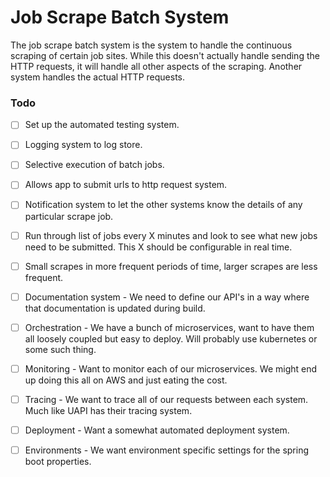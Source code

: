 # Job Scrape Batch System

The job scrape batch system is the system to handle the
continuous scraping of certain job sites. While this 
doesn't actually handle sending the HTTP requests, it
will handle all other aspects of the scraping. Another 
system handles the actual HTTP requests. 

### Todo

- [ ] Set up the automated testing system.
- [ ] Logging system to log store.
- [ ] Selective execution of batch jobs.
- [ ] Allows app to submit urls to http request system.
- [ ] Notification system to let the other systems know the details of any particular 
scrape job.
- [ ] Run through list of jobs every X minutes and look to see what new jobs need to 
be submitted. This X should be configurable in real time.
- [ ] Small scrapes in more frequent periods of time, larger scrapes are less frequent.
- [ ] Documentation system - We need to define our API's in a way where that 
documentation is updated during build.
- [ ] Orchestration - We have a bunch of microservices, want to have them all loosely 
coupled but easy to deploy. Will probably use kubernetes or some such thing.
- [ ] Monitoring - Want to monitor each of our microservices. We might end up doing this 
all on AWS and just eating the cost.
- [ ] Tracing - We want to trace all of our requests between each system. Much like UAPI 
has their tracing system.
- [ ] Deployment - Want a somewhat automated deployment system.
- [ ] Environments - We want environment specific settings for the spring boot properties.

